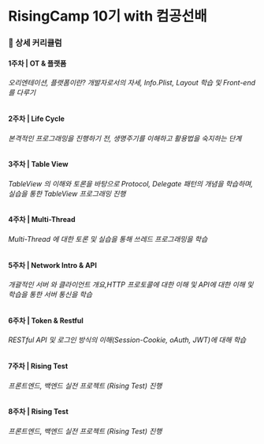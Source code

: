 # RisingCamp 10기 with 컴공선배

### 📝 상세 커리큘럼
#### 1주차 | OT & 플랫폼
###### 오리엔테이션, 플랫폼이란? 개발자로서의 자세, Info.Plist, Layout 학습 및 Front-end 를 다루기  
#### 2주차 | Life Cycle 
###### 본격적인 프로그래밍을 진행하기 전, 생명주기를 이해하고 활용법을 숙지하는 단계  
#### 3주차 | Table View 
###### TableView 의 이해와 토론을 바탕으로 Protocol, Delegate 패턴의 개념을 학습하며, 실습을 통한 TableView 프로그래밍 진행  
#### 4주차 | Multi-Thread
###### Multi-Thread 에 대한 토론 및 실습을 통해 쓰레드 프로그래밍을 학습  
#### 5주차 | Network Intro & API 
###### 개괄적인 서버 와 클라이언트 개요,HTTP 프로토콜에 대한 이해 및 API에 대한 이해 및 학습을 통한 서버 통신을 학습  
#### 6주차 | Token & Restful 
###### RESTful API 및 로그인 방식의 이해(Session-Cookie, oAuth, JWT)에 대해 학습  
#### 7주차 | Rising Test
###### 프론트엔드, 백엔드 실전 프로젝트 (Rising Test) 진행  
#### 8주차 | Rising Test 
###### 프론트엔드, 백엔드 실전 프로젝트 (Rising Test) 진행  
